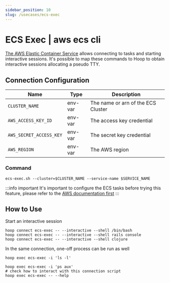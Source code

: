 ```yaml
---
sidebar_position: 10
slug: /usecases/ecs-exec
---
```


# ECS Exec | aws ecs cli

[The AWS Elastic Container Service](https://docs.aws.amazon.com/AmazonECS/latest/developerguide/ecs-exec.html) allows connecting to tasks and starting interactive sessions. It's possible to map these commands to Hoop to obtain interactive sessions allocating a pseudo TTY.

## Connection Configuration

| Name                    | Type    | Description                        |
|------------------------ | ------- | ---------------------------------- |
| `CLUSTER_NAME`          | env-var | The name or arn of the ECS Cluster |
| `AWS_ACCESS_KEY_ID`     | env-var | The access key credential          |
| `AWS_SECRET_ACCESS_KEY` | env-var | The secret key credential          |
| `AWS_REGION`            | env-var | The AWS region                     |

### Command

```shell
ecs-exec.sh --cluster=$CLUSTER_NAME --service-name $SERVICE_NAME
```

:::info important
It's important to configure the ECS tasks before trying this feature, please refer to the [AWS documentation first](https://docs.aws.amazon.com/AmazonECS/latest/developerguide/ecs-exec.html)
:::

## How to Use

Start an interactive session 

```shell
hoop connect ecs-exec -- --interactive --shell /bin/bash
hoop connect ecs-exec -- --interactive --shell rails console
hoop connect ecs-exec -- --interactive --shell clojure
```

In the same connection, one-off process can be run as well

```shell
hoop exec ecs-exec -i 'ls -l'
```

```shell
hoop exec ecs-exec -i 'ps aux'
# check how to interact with this connection script
hoop exec ecs-exec -- --help
```
